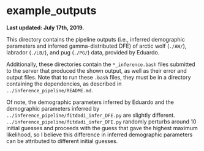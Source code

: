 # example_outputs

**Last updated: July 17th, 2019.**

This directory contains the pipeline outputs (i.e., inferred demographic parameters and inferred gamma-distributed DFE) of arctic wolf (`./AW/`), labrador (`./LB/`), and pug (`./PG/`) data, provided by Eduardo.

Additionally, these directories contain the `*_inference.bash` files submitted to the server that produced the shown output, as well as their error and output files. Note that to run these `.bash` files, they must be in a directory containing the dependencies, as described in `../inference_pipeline/README.md`.

Of note, the demographic parameters inferred by Eduardo and the demographic parameters inferred by `../inference_pipeline/fitdadi_infer_DFE.py` are slightly different. `../inference_pipeline/fitdadi_infer_DFE.py` randomly perturbs around 10 initial guesses and proceeds with the guess that gave the highest maximum likelihood, so I believe this difference in inferred demographic parameters can be attributed to different initial guesses.
